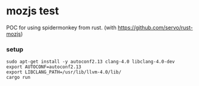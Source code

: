 # mozjs test

POC for using spidermonkey from rust. (with https://github.com/servo/rust-mozjs)

### setup

```shell
sudo apt-get install -y autoconf2.13 clang-4.0 libclang-4.0-dev
export AUTOCONF=autoconf2.13
export LIBCLANG_PATH=/usr/lib/llvm-4.0/lib/
cargo run
```
